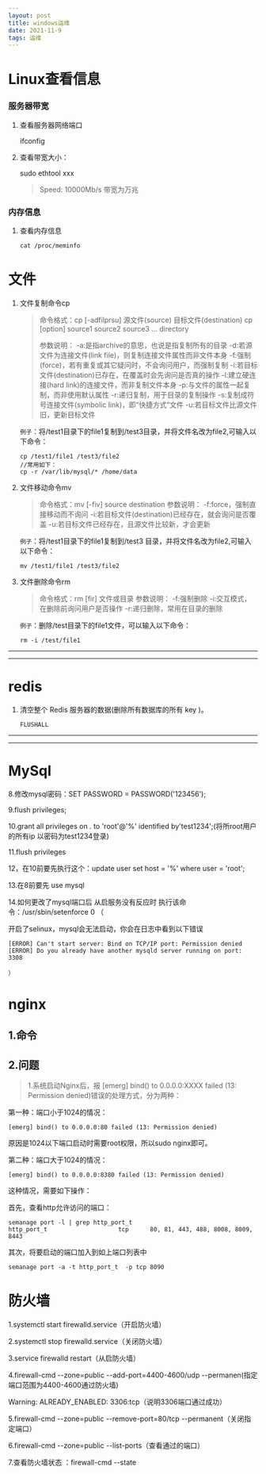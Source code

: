 ```yaml
---
layout: post
title: windows运维
date: 2021-11-9
tags: 运维  
---
```

# Linux查看信息

### 服务器带宽

1. 查看服务器网络端口

   ifconfig

2. 查看带宽大小：

   sudo ethtool xxx

   >Speed: 10000Mb/s 带宽为万兆

### 内存信息

1. 查看内存信息

   `cat /proc/meminfo`



# 文件

1. 文件复制命令cp

   >命令格式：cp [-adfilprsu] 源文件(source) 目标文件(destination)
   >       cp [option] source1 source2 source3 ... directory
   >
   >参数说明：
   >  -a:是指archive的意思，也说是指复制所有的目录
   >  -d:若源文件为连接文件(link file)，则复制连接文件属性而非文件本身
   >  -f:强制(force)，若有重复或其它疑问时，不会询问用户，而强制复制
   >  -i:若目标文件(destination)已存在，在覆盖时会先询问是否真的操作
   >  -l:建立硬连接(hard link)的连接文件，而非复制文件本身
   >  -p:与文件的属性一起复制，而非使用默认属性
   >  -r:递归复制，用于目录的复制操作
   >  -s:复制成符号连接文件(symbolic link)，即“快捷方式”文件
   >  -u:若目标文件比源文件旧，更新目标文件

   `例子`：将/test1目录下的file1复制到/test3目录，并将文件名改为file2,可输入以下命令：

   ```shell
   cp /test1/file1 /test3/file2
   //常用如下：
   cp -r /var/lib/mysql/* /home/data
   ```

   

2. 文件移动命令mv

   >命令格式：mv [-fiv] source destination
   >  参数说明：
   >  -f:force，强制直接移动而不询问
   >  -i:若目标文件(destination)已经存在，就会询问是否覆盖
   >  -u:若目标文件已经存在，且源文件比较新，才会更新

   `例子`：将/test1目录下的file1复制到/test3 目录，并将文件名改为file2,可输入以下命令：

   ```
   mv /test1/file1 /test3/file2
   ```

3. 文件删除命令rm

   >命令格式：rm [fir] 文件或目录
   >  参数说明：
   >  -f:强制删除
   >  -i:交互模式，在删除前询问用户是否操作
   >  -r:递归删除，常用在目录的删除

   ``例子``：删除/test目录下的file1文件，可以输入以下命令：

   ```shell
   rm -i /test/file1
   ```

   

---

---



# redis

1. 清空整个 Redis 服务器的数据(删除所有数据库的所有 key )。

   ```redis
   FLUSHALL
   ```
   



---

---



# MySql

8.修改mysql密码：SET PASSWORD = PASSWORD('123456');

9.flush privileges;

10.grant all privileges on *.* to 'root'@'%' identified by'test1234';(将所root用户的所有ip 以密码为test1234登录)

11.flush privileges

12，在10前要先执行这个：update user set host = '%' where user = 'root';

13.在8前要先 use mysql

14.如何更改了mysql端口后 从启服务没有反应时 执行该命令：/usr/sbin/setenforce 0 （

开启了selinux，mysql会无法启动，你会在日志中看到以下错误

```shell
[ERROR] Can't start server: Bind on TCP/IP port: Permission denied
[ERROR] Do you already have another mysqld server running on port: 3308

）
```





# nginx

## 1.命令

## 2.问题

> 1.系统启动Nginx后，报 [emerg] bind() to 0.0.0.0:XXXX failed (13: Permission denied)错误的处理方式，分为两种：

第一种：端口小于1024的情况：

```shell
[emerg] bind() to 0.0.0.0:80 failed (13: Permission denied)
```

原因是1024以下端口启动时需要root权限，所以sudo nginx即可。

第二种：端口大于1024的情况：

```
[emerg] bind() to 0.0.0.0:8380 failed (13: Permission denied)
```

这种情况，需要如下操作：

首先，查看http允许访问的端口：

```
semanage port -l | grep http_port_t
http_port_t                    tcp      80, 81, 443, 488, 8008, 8009, 8443
```

其次，将要启动的端口加入到如上端口列表中

```
semanage port -a -t http_port_t  -p tcp 8090
```



# 防火墙

1.systemctl start firewalld.service（开启防火墙）

2.systemctl stop firewalld.service（关闭防火墙）

3.service firewalld restart（从启防火墙）

4.firewall-cmd --zone=public --add-port=4400-4600/udp --permanen(指定端口范围为4400-4600通过防火墙)

Warning: ALREADY_ENABLED: 3306:tcp（说明3306端口通过成功）

5.firewall-cmd --zone=public --remove-port=80/tcp --permanent（关闭指定端口）

6.firewall-cmd --zone=public --list-ports（查看通过的端口）

7.查看防火墙状态 ：firewall-cmd --state